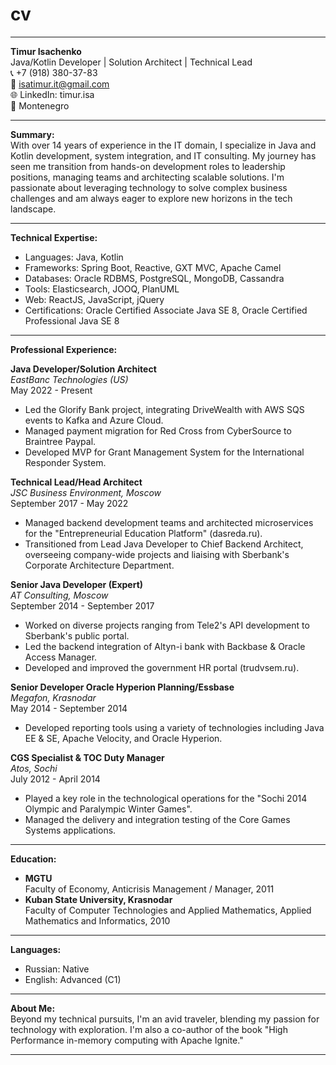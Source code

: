 # cv

---

**Timur Isachenko**  
Java/Kotlin Developer | Solution Architect | Technical Lead  
📞 +7 (918) 380-37-83  
📧 isatimur.it@gmail.com  
🌐 LinkedIn: timur.isa  
📍 Montenegro

---

**Summary:**  
With over 14 years of experience in the IT domain, I specialize in Java and Kotlin development, system integration, and IT consulting. My journey has seen me transition from hands-on development roles to leadership positions, managing teams and architecting scalable solutions. I'm passionate about leveraging technology to solve complex business challenges and am always eager to explore new horizons in the tech landscape.

---

**Technical Expertise:**  
- Languages: Java, Kotlin
- Frameworks: Spring Boot, Reactive, GXT MVC, Apache Camel
- Databases: Oracle RDBMS, PostgreSQL, MongoDB, Cassandra
- Tools: Elasticsearch, JOOQ, PlanUML
- Web: ReactJS, JavaScript, jQuery
- Certifications: Oracle Certified Associate Java SE 8, Oracle Certified Professional Java SE 8

---

**Professional Experience:**

**Java Developer/Solution Architect**  
*EastBanc Technologies (US)*  
May 2022 - Present  
- Led the Glorify Bank project, integrating DriveWealth with AWS SQS events to Kafka and Azure Cloud.
- Managed payment migration for Red Cross from CyberSource to Braintree Paypal.
- Developed MVP for Grant Management System for the International Responder System.

**Technical Lead/Head Architect**  
*JSC Business Environment, Moscow*  
September 2017 - May 2022  
- Managed backend development teams and architected microservices for the "Entrepreneurial Education Platform" (dasreda.ru).
- Transitioned from Lead Java Developer to Chief Backend Architect, overseeing company-wide projects and liaising with Sberbank's Corporate Architecture Department.

**Senior Java Developer (Expert)**  
*AT Consulting, Moscow*  
September 2014 - September 2017  
- Worked on diverse projects ranging from Tele2's API development to Sberbank's public portal.
- Led the backend integration of Altyn-i bank with Backbase & Oracle Access Manager.
- Developed and improved the government HR portal (trudvsem.ru).

**Senior Developer Oracle Hyperion Planning/Essbase**  
*Megafon, Krasnodar*  
May 2014 - September 2014  
- Developed reporting tools using a variety of technologies including Java EE & SE, Apache Velocity, and Oracle Hyperion.

**CGS Specialist & TOC Duty Manager**  
*Atos, Sochi*  
July 2012 - April 2014  
- Played a key role in the technological operations for the "Sochi 2014 Olympic and Paralympic Winter Games".
- Managed the delivery and integration testing of the Core Games Systems applications.

---

**Education:**  
- **MGTU**  
  Faculty of Economy, Anticrisis Management / Manager, 2011
- **Kuban State University, Krasnodar**  
  Faculty of Computer Technologies and Applied Mathematics, Applied Mathematics and Informatics, 2010

---

**Languages:**  
- Russian: Native
- English: Advanced (C1)

---

**About Me:**  
Beyond my technical pursuits, I'm an avid traveler, blending my passion for technology with exploration. I'm also a co-author of the book "High Performance in-memory computing with Apache Ignite."

---
